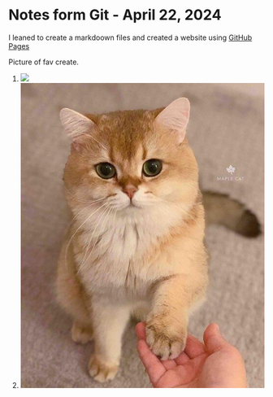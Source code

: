 # Notes form Git - April 22, 2024

I leaned to create a markdoown files and created a website using [GitHub Pages](https://pages.github.com/)

Picture of fav create. 

1. ![](https://images.squarespace-cdn.com/content/v1/5a5d10ae2aeba5215249a42b/1574207208823-8VST2FD225I3P9K6YKQQ/maplecat_curious.JPG)
2. ![](Maple.JPG)
